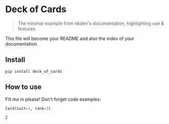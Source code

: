 
# Deck of Cards
> The minimal example from nbdev's documentation, highlighting use & features.


This file will become your README and also the index of your documentation.

## Install

`pip install deck_of_cards`

## How to use

Fill me in please! Don't forget code examples:

```python
Card(suit=1, rank=3)

```




    2


